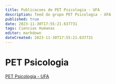 ```yaml
---
title: Publicacoes de PET Psicologia - UFA
description: feed do grupo PET Psicologia - UFA
published: true
date: 2023-11-30T17:55:21.637731
tags: Ciencias Humanas
editor: markdown
dateCreated: 2023-11-30T17:55:21.637731
---
```


# PET Psicologia
[PET Psicologia - UFA](/grupo/88PETPsicologiaUFA.md)